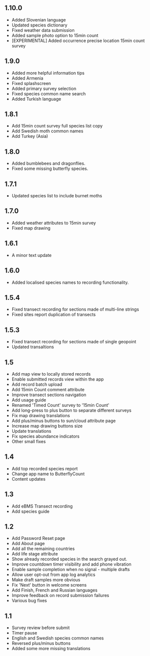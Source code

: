 ## 1.10.0

- Added Slovenian language
- Updated species dictionary
- Fixed weather data submission
- Added sample photo option to 15min count
- [EXPERIMENTAL] Added occurrence precise location 15min count survey

## 1.9.0

- Added more helpful information tips
- Added Armenia
- Fixed splashscreen
- Added primary survey selection
- Fixed species common name search
- Added Turkish language

## 1.8.1

- Add 15min count survey full species list copy
- Add Swedish moth common names
- Add Turkey (Asia)

## 1.8.0

- Added bumblebees and dragonflies.
- Fixed some missing butterfly species.

## 1.7.1

- Updated species list to include burnet moths

## 1.7.0

- Added weather attributes to 15min survey
- Fixed map drawing

## 1.6.1

- A minor text update

## 1.6.0

- Added localised species names to recording functionality.

## 1.5.4

- Fixed transect recording for sections made of multi-line strings
- Fixed sites report duplication of transects

## 1.5.3

- Fixed transect recording for sections made of single geopoint
- Updated transaltions

## 1.5

- Add map view to locally stored records
- Enable submitted records view within the app
- Add record batch upload
- Add 15min Count comment attribute
- Improve transect sections navigation
- Add usage guide
- Renamed 'Timed Count' survey to '15min Count'
- Add long-press to plus button to separate different surveys
- Fix map drawing translations
- Add plus/minus buttons to sun/cloud attribute page
- Increase map drawing buttons size
- Update translations
- Fix species abundance indicators
- Other small fixes

## 1.4

- Add top recorded species report
- Change app name to ButterflyCount
- Content updates

## 1.3

- Add eBMS Transect recording
- Add species guide

## 1.2

- Add Password Reset page
- Add About page
- Add all the remaining countries
- Add life stage attribute
- Show already recorded species in the search grayed out.
- Improve countdown timer visibility and add phone vibration
- Enable sample completion when no signal - multiple drafts
- Allow user opt-out from app log analytics
- Make draft samples more obvious
- Fix 'Next' button in welcome screens
- Add Finish, French and Russian languages
- Improve feedback on record submission failures
- Various bug fixes

## 1.1

- Survey review before submit
- Timer pause
- English and Swedish species common names
- Reversed plus/minus buttons
- Added some more missing translations
